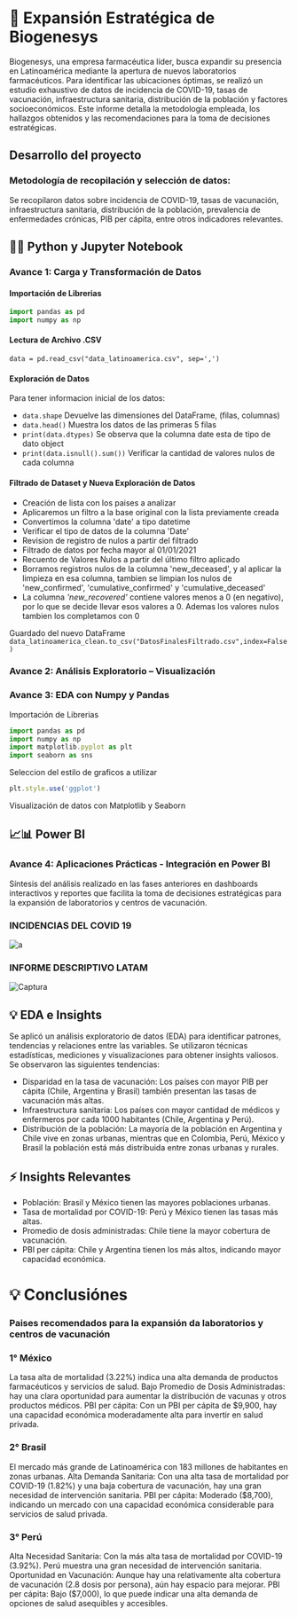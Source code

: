# 💉 Expansión Estratégica de Biogenesys

Biogenesys, una empresa farmacéutica líder, busca expandir su presencia en Latinoamérica mediante la apertura de nuevos laboratorios farmacéuticos. Para identificar las ubicaciones óptimas, se realizó un estudio exhaustivo de datos de incidencia de COVID-19, tasas de vacunación, infraestructura sanitaria, distribución de la población y factores socioeconómicos. Este informe detalla la metodología empleada, los hallazgos obtenidos y las recomendaciones para la toma de decisiones estratégicas.


## Desarrollo del proyecto
### Metodología de recopilación y selección de datos:
Se recopilaron datos sobre incidencia de COVID-19, tasas de vacunación, infraestructura sanitaria, distribución de la población, prevalencia de enfermedades crónicas, PIB per cápita, entre otros indicadores relevantes.

## 🐍📒 Python y Jupyter Notebook

### **Avance 1**: Carga y Transformación de Datos
#### Importación de Librerias

```javascript
import pandas as pd
import numpy as np
```

#### Lectura de Archivo .CSV
 `data = pd.read_csv("data_latinoamerica.csv", sep=',')`


#### Exploración de Datos
Para tener informacion inicial de los datos:
- `data.shape` Devuelve las dimensiones del DataFrame, (filas, columnas)
- `data.head()` Muestra los datos de las primeras 5 filas
- `print(data.dtypes)` Se observa que la columna date esta de tipo de dato object 
- `print(data.isnull().sum())` Verificar la cantidad de valores nulos de cada columna

#### Filtrado de Dataset y Nueva Exploración de Datos

-  Creación de lista con los paises a analizar
- Aplicaremos un filtro a la base original con la lista previamente creada
- Convertimos la columna 'date' a tipo datetime
- Verificar el tipo de datos de la columna 'Date'
- Revision de registro de nulos a partir del filtrado
- Filtrado de datos por fecha mayor al 01/01/2021
- Recuento de Valores Nulos a partir del último filtro aplicado
- Borramos registros nulos de la columna 'new_deceased', y al aplicar la limpieza en esa columna, tambien se limpian los nulos de 'new_confirmed', 'cumulative_confirmed' y 'cumulative_deceased'
- La columna *'new_recovered'* contiene valores menos a 0 (en negativo), por lo que se decide llevar esos valores a 0. Ademas los valores nulos tambien los completamos con 0

Guardado del nuevo DataFrame `data_latinoamerica_clean.to_csv("DatosFinalesFiltrado.csv",index=False)`


### **Avance 2**:  Análisis Exploratorio – Visualización
### **Avance 3**: EDA con Numpy y Pandas
 Importación de Librerias
```javascript
import pandas as pd
import numpy as np
import matplotlib.pyplot as plt 
import seaborn as sns
```

 Seleccion del estilo de graficos a utilizar
```javascript
plt.style.use('ggplot')
```

 Visualización de datos con Matplotlib y Seaborn

## 📈📊 Power BI
### **Avance 4**: Aplicaciones Prácticas - Integración en Power BI
Síntesis del análisis realizado en las fases anteriores en dashboards interactivos y reportes que facilita la toma de decisiones estratégicas para la expansión de laboratorios y centros de vacunación.

### INCIDENCIAS DEL COVID 19
![a](https://github.com/MicaPiergiacomi/DB_BioGenesysCOVID19_ProyectoHenry/assets/168442686/68832f2a-882f-498f-aee0-4eefcda3c68a)

### INFORME DESCRIPTIVO LATAM
![Captura](https://github.com/MicaPiergiacomi/DB_BioGenesysCOVID19_ProyectoHenry/assets/168442686/261dc7b9-389b-4630-94d2-eaffb476a9e3)


## 💡 EDA e Insights
Se aplicó un análisis exploratorio de datos (EDA) para identificar patrones, tendencias y relaciones entre las variables. Se utilizaron técnicas estadísticas, mediciones y visualizaciones para obtener insights valiosos. Se observaron las siguientes tendencias:
- Disparidad en la tasa de vacunación: Los países con mayor PIB per cápita (Chile, Argentina y Brasil) también presentan las tasas de vacunación más altas.
- Infraestructura sanitaria: Los países con mayor cantidad de médicos y enfermeros por cada 1000 habitantes (Chile, Argentina y Perú).
- Distribución de la población: La mayoría de la población en Argentina y Chile vive en zonas urbanas, mientras que en Colombia, Perú, México y Brasil la población está más distribuida entre zonas urbanas y rurales.


## ⚡ Insights Relevantes
- Población: Brasil y México tienen las mayores poblaciones urbanas.
- Tasa de mortalidad por COVID-19: Perú y México tienen las tasas más altas.
- Promedio de dosis administradas: Chile tiene la mayor cobertura de vacunación.
- PBI per cápita: Chile y Argentina tienen los más altos, indicando mayor capacidad económica.




# 💡 Conclusiónes

### Paises recomendados para la expansión da laboratorios y centros de vacunación

### 1° México
La tasa alta de mortalidad (3.22%) indica una alta demanda de productos farmacéuticos y servicios de salud. 
Bajo Promedio de Dosis Administradas:  hay una clara oportunidad para aumentar la distribución de vacunas y otros productos médicos. 
PBI per cápita: Con un PBI per cápita de $9,900, hay una capacidad económica moderadamente alta para invertir en salud privada.


### 2° Brasil
El mercado más grande de Latinoamérica con 183 millones de habitantes en zonas urbanas.
Alta Demanda Sanitaria: Con una alta tasa de mortalidad por COVID-19 (1.82%) y una baja cobertura de vacunación, hay una gran necesidad de intervención sanitaria. 
PBI per cápita: Moderado ($8,700), indicando un mercado con una capacidad económica considerable para servicios de salud privada.


### 3° Perú
Alta Necesidad Sanitaria: Con la más alta tasa de mortalidad por COVID-19 (3.92%). Perú muestra una gran necesidad de intervención sanitaria.
Oportunidad en Vacunación: Aunque hay una relativamente alta cobertura de vacunación (2.8 dosis por persona), aún hay espacio para mejorar.
PBI per cápita: Bajo ($7,000), lo que puede indicar una alta demanda de opciones de salud asequibles y accesibles.






